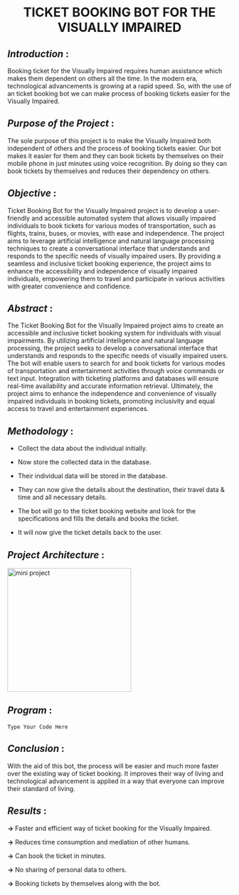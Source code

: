 # <p align="center">TICKET BOOKING BOT FOR THE VISUALLY IMPAIRED

## *Introduction* :
Booking ticket for the Visually Impaired requires human assistance which makes them dependent on others all the time. In the modern era, technological advancements is growing at a rapid speed. So, with the use of an ticket booking bot we can make process of booking tickets easier for the Visually Impaired.
  
## _Purpose of the Project_ :
The sole purpose of this project is to make the Visually Impaired both independent of others and the process of booking tickets easier. Our bot makes it easier for them and they can book tickets by themselves on their mobile phone in just minutes using voice recognition. By doing so they can book tickets by themselves and reduces their dependency on others.
  
## _Objective_ :
Ticket Booking Bot for the Visually Impaired project is to develop a user-friendly and accessible automated system that allows visually impaired individuals to book tickets for various modes of transportation, such as flights, trains, buses, or movies, with ease and independence. The project aims to leverage artificial intelligence and natural language processing techniques to create a conversational interface that understands and responds to the specific needs of visually impaired users. By providing a seamless and inclusive ticket booking experience, the project aims to enhance the accessibility and independence of visually impaired individuals, empowering them to travel and participate in various activities with greater convenience and confidence. 
  
## _Abstract_ :
The Ticket Booking Bot for the Visually Impaired project aims to create an accessible and inclusive ticket booking system for individuals with visual impairments. By utilizing artificial intelligence and natural language processing, the project seeks to develop a conversational interface that understands and responds to the specific needs of visually impaired users. The bot will enable users to search for and book tickets for various modes of transportation and entertainment activities through voice commands or text input. Integration with ticketing platforms and databases will ensure real-time availability and accurate information retrieval. Ultimately, the project aims to enhance the independence and convenience of visually impaired individuals in booking tickets, promoting inclusivity and equal access to travel and entertainment experiences.

## _Methodology_ :
  + Collect the data about the individual initially.
  
  - Now store the collected data in the database.
  
  * Their individual data will be stored in the database.

  - They can now give the details about the destination, their travel data & time and all necessary details.

  - The bot will go to the ticket booking website and look for the specifications and fills the details and books the ticket.

  - It will now give the ticket details back to the user.
  
## _Project Architecture_ :
<img width="278" alt="mini project" src="https://github.com/vigneshwar-24/TICKET-BOOKING-BOT-FOR-THE-VISUALLY-IMPAIRED/assets/77089276/1005ce54-1db9-45b1-8c7f-db9af003a5c9">

  
## _Program_ :
```
Type Your Code Here
```
 
## _Conclusion_ :
With the aid of this bot, the process will be easier and much more faster over the existing way of ticket booking. It improves their way of living and technological advancement is applied in a way that everyone can improve their standard of living.

## _Results_ :
  **->** Faster and efficient way of ticket booking for the Visually Impaired.

  **->** Reduces time consumption and mediation of other humans.

  **->** Can book the ticket in minutes.

  **->** No sharing of personal data to others.
  
  **->** Booking tickets by themselves along with the bot.
